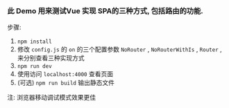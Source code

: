 ### 此 Demo 用来测试Vue 实现 SPA的三种方式, 包括路由的功能.

步骤:

1. `npm install`
2. 修改 `config.js` 的 `on` 的三个配置参数 `NoRouter` , `NoRouterWithIs` , `Router` , 来分别查看三种实现方式
2. `npm run dev`
3. 使用访问 `localhost:4000` 查看页面
4. (可选) `npm run build` 输出静态文件

注: 浏览器移动调试模式效果更佳